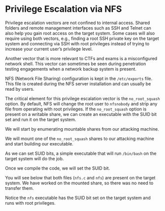 # Privilege Escalation via NFS

Privilege escalation vectors are not confined to internal access. Shared folders and remote management interfaces such as SSH and Telnet can also help you gain root access on the target system. Some cases will also require using both vectors, e.g., finding a root SSH private key on the target system and connecting via SSH with root privileges instead of trying to increase your current user’s privilege level.

Another vector that is more relevant to CTFs and exams is a misconfigured network shell. This vector can sometimes be seen during penetration testing engagements when a network backup system is present.

NFS (Network File Sharing) configuration is kept in the `/etc/exports` file. This file is created during the NFS server installation and can usually be read by users.

The critical element for this privilege escalation vector is the `no_root_squash` option. By default, NFS will change the root user to `nfsnobody` and strip any file from operating with root privileges. If the `no_root_squash` option is present on a writable share, we can create an executable with the SUID bit set and run it on the target system.

We will start by enumerating mountable shares from our attacking machine.

We will mount one of the `no_root_squash` shares to our attacking machine and start building our executable.

As we can set SUID bits, a simple executable that will run `/bin/bash` on the target system will do the job.

Once we compile the code, we will set the SUID bit.

You will see below that both files (`nfs.c` and `nfs`) are present on the target system. We have worked on the mounted share, so there was no need to transfer them.

Notice the `nfs` executable has the SUID bit set on the target system and runs with root privileges.
